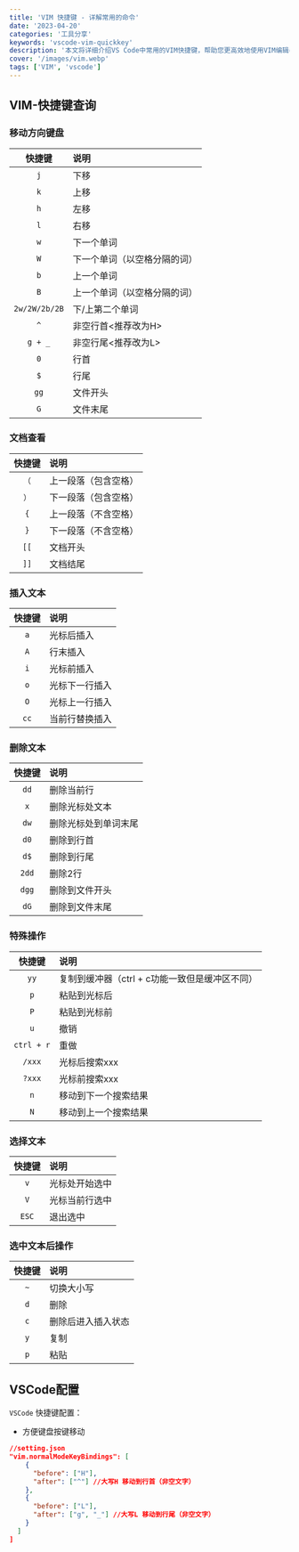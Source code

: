 ```yaml
---
title: 'VIM 快捷键 - 详解常用的命令'
date: '2023-04-20'
categories: '工具分享'
keywords: 'vscode-vim-quickkey'
description: '本文将详细介绍VS Code中常用的VIM快捷键，帮助您更高效地使用VIM编辑器，适合新手入门和资深用户查漏补缺。'
cover: '/images/vim.webp'
tags: ['VIM', 'vscode']
---
```


## VIM-快捷键查询

### 移动方向键盘

| 快捷键 | 说明 |
| :----: | :---- |
| `j`  | 下移 |
| `k`  | 上移 |
| `h`  | 左移 |
| `l`  | 右移 |
| `w` | 下一个单词 |
| `W` | 下一个单词（以空格分隔的词） |
| `b` | 上一个单词 |
| `B` | 上一个单词（以空格分隔的词） |
| `2w/2W/2b/2B` | 下/上第二个单词 |
| `^` | 非空行首<推荐改为H> |
| `g + _` | 非空行尾<推荐改为L> |
| `0` | 行首 |
| `$` | 行尾 |
| `gg` | 文件开头 |
| `G` | 文件末尾 |

### 文档查看

| 快捷键 | 说明 |
| :----: | :---- |
| `（` | 上一段落（包含空格） |
| `）` | 下一段落（包含空格） |
| `{` | 上一段落（不含空格） |
| `}` | 下一段落（不含空格） |
| `[[` | 文档开头 |
| `]]` | 文档结尾 |

### 插入文本

| 快捷键 | 说明 |
| :----: | :---- |
| `a` | 光标后插入 |
| `A` | 行末插入 |
| `i` | 光标前插入 |
| `o` | 光标下一行插入 |
| `O` | 光标上一行插入 |
| `cc` | 当前行替换插入 |


### 删除文本
| 快捷键 | 说明 |
| :----: | :---- |
| `dd` | 删除当前行 |
| `x` | 删除光标处文本 |
| `dw` | 删除光标处到单词末尾 |
| `d0` | 删除到行首 |
| `d$` | 删除到行尾 |
| `2dd` | 删除2行 |
| `dgg` | 删除到文件开头 |
| `dG` | 删除到文件末尾 |

### 特殊操作

| 快捷键 | 说明 |
| :----: | :---- |
| `yy` | 复制到缓冲器（ctrl + c功能一致但是缓冲区不同） |
| `p` | 粘贴到光标后 |
| `P` | 粘贴到光标前 |
| `u` | 撤销 |
| `ctrl + r` | 重做 |
| `/xxx` | 光标后搜索xxx |
| `?xxx` | 光标前搜索xxx |
| `n` | 移动到下一个搜索结果 |
| `N` | 移动到上一个搜索结果 |


### 选择文本

| 快捷键 | 说明 |
| :----: | :---- |
| `v` | 光标处开始选中 |
| `V` | 光标当前行选中 |
| `ESC` | 退出选中 |

### 选中文本后操作

| 快捷键 | 说明 |
| :----: | :---- |
| `~` | 切换大小写 |
| `d` | 删除 |
| `c` | 删除后进入插入状态 |
| `y` | 复制 |
| `p` | 粘贴 |



## VSCode配置

`VSCode` 快捷键配置：
- 方便键盘按键移动

```json
//setting.json
"vim.normalModeKeyBindings": [
    {
      "before": ["H"],
      "after": ["^"] //大写H 移动到行首（非空文字）
    },
    {
      "before": ["L"],
      "after": ["g", "_"] //大写L 移动到行尾（非空文字）
    }
  ]
]
```